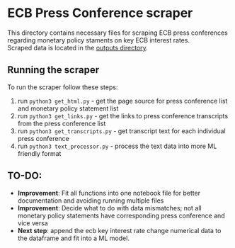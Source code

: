 # ECB Press Conference scraper
This directory contains necessary files for scraping ECB press conferences regarding monetary policy staments on key ECB interest rates.  
Scraped data is located in the [outputs directory](ecb_scraper/outputs/).

## Running the scraper
To run the scraper follow these steps:
1. run `python3 get_html.py` - get the page source for press conference list and monetary policy statement list
2. run `python3 get_links.py` - get the links to press conference transcripts from the press conference list
3. run `python3 get_transcripts.py` - get transcript text for each individual press conference
4. run `python3 text_processor.py` - process the text data into more ML friendly format

## TO-DO:
- **Improvement**: Fit all functions into one notebook file for better documentation and avoiding running multiple files
- **Improvement**: Decide what to do with data mismatches; not all monetary policy statements have corresponding press conference and vice versa
- **Next step**: append the ecb key interest rate change numerical data to the dataframe and fit into a ML model. 

  
